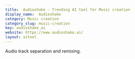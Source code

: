 ```yaml
---
title:  Audioshake - Trending AI tool for Music creation
display_name:  Audioshake
category: Music creation
category_slug: music-creation
key: audioshake_ai
website: https://www.audioshake.ai/
layout: aitool
---
```


Audio track separation and remixing.
